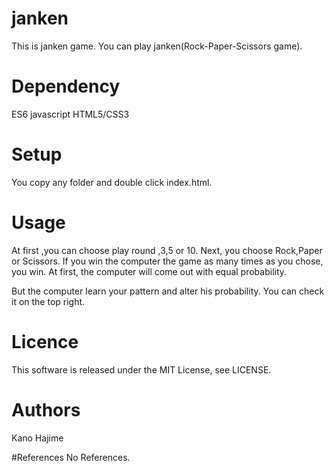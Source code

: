 # janken
This is janken game.
You can play janken(Rock-Paper-Scissors game).

# Dependency
ES6 javascript 
HTML5/CSS3

# Setup
You copy any folder and double click index.html.

# Usage
At first ,you can choose play round ,3,5 or 10.
Next, you choose Rock,Paper or Scissors.
If you win the computer the game as many times as you chose, you win.
At first, the computer will come out with equal probability.

But the computer learn your pattern and alter his probability.
You can check it on the top right.

# Licence
This software is released under the MIT License, see LICENSE.

# Authors
Kano Hajime 

#References
No References.
